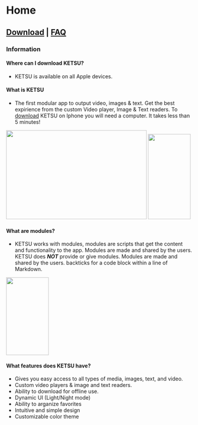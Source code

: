 # **Home**


## [Download](https://nincompoopp.github.io/download/) | [FAQ](https://nincompoopp.github.io/faq/)




### Information

#### Where can I download KETSU? 
* KETSU is available on all Apple devices.

#### What is KETSU

* The first modular app to output video, images & text. Get the best expirience from the custom Video player, Image & Text readers.
To [download](https://nincompoopp.github.io/download/) KETSU on Iphone you will need a computer. It takes less than 5 minutes!

<img src="https://ketsu.app/imagages/Macbook%20Pro%2001.png" width="380" height="240"> <img src="https://ketsu.app/imagages/landing.png" width="115" height="230">



#### What are modules? 

* KETSU works with modules, modules are scripts that get the content and functionality to the app. Modules are made and shared by the users. KETSU does ***NOT*** provide or give modules. Modules are made and shared by the users.
backticks for a code block within a line of Markdown.

<img src="https://ketsu.app/imagages/modules.png" width="115" height="210">

#### What features does KETSU have?

* Gives you easy access to all types of media, images, text, and video. 
* Custom video players & image and text readers. 
* Ability to download for offline use. 
* Dynamic UI (Light/Night mode)
* Ability to arganize favorites
* Intuitive and simple design
* Customizable color theme
